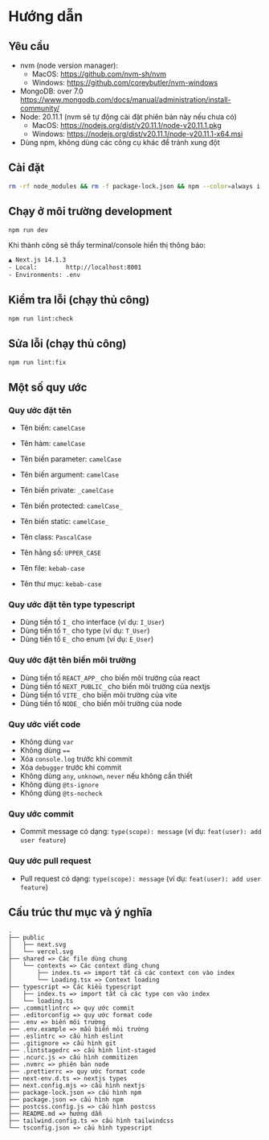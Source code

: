 # Hướng dẫn

## Yêu cầu

-   nvm (node version manager):
    -   MacOS: <https://github.com/nvm-sh/nvm>
    -   Windows: <https://github.com/coreybutler/nvm-windows>
-   MongoDB: over 7.0 <https://www.mongodb.com/docs/manual/administration/install-community/>
-   Node: 20.11.1 (nvm sẽ tự động cài đặt phiên bản này nếu chưa có)
    -   MacOS: <https://nodejs.org/dist/v20.11.1/node-v20.11.1.pkg>
    -   Windows: <https://nodejs.org/dist/v20.11.1/node-v20.11.1-x64.msi>
-   Dùng npm, không dùng các công cụ khác để tránh xung đột

## Cài đặt

```bash
rm -rf node_modules && rm -f package-lock.json && npm --color=always i
```

## Chạy ở môi trường development

```bash
npm run dev
```

Khi thành công sẽ thấy terminal/console hiển thị thông báo:

```bash
▲ Next.js 14.1.3
- Local:        http://localhost:8001
- Environments: .env
```

## Kiểm tra lỗi (chạy thủ công)

```bash
npm run lint:check
```

## Sửa lỗi (chạy thủ công)

```bash
npm run lint:fix
```

## Một số quy ước

### Quy ước đặt tên

-   Tên biến: `camelCase`
-   Tên hàm: `camelCase`
-   Tên biến parameter: `camelCase`
-   Tên biến argument: `camelCase`

-   Tên biến private: `_camelCase`
-   Tên biến protected: `camelCase_`
-   Tên biến static: `camelCase_`
-   Tên class: `PascalCase`
-   Tên hằng số: `UPPER_CASE`
-   Tên file: `kebab-case`
-   Tên thư mục: `kebab-case`

### Quy ước đặt tên type typescript

-   Dùng tiền tố `I_` cho interface (ví dụ: `I_User`)
-   Dùng tiền tố `T_` cho type (ví dụ: `T_User`)
-   Dùng tiền tố `E_` cho enum (ví dụ: `E_User`)

### Quy ước đặt tên biến môi trường

-   Dùng tiền tố `REACT_APP_` cho biến môi trường của react
-   Dùng tiền tố `NEXT_PUBLIC_` cho biến môi trường của nextjs
-   Dùng tiền tố `VITE_` cho biến môi trường của vite
-   Dùng tiền tố `NODE_` cho biến môi trường của node

### Quy ước viết code

-   Không dùng `var`
-   Không dùng `==`
-   Xóa `console.log` trước khi commit
-   Xóa `debugger` trước khi commit
-   Không dùng `any`, `unknown`, `never` nếu không cần thiết
-   Không dùng `@ts-ignore`
-   Không dùng `@ts-nocheck`

### Quy ước commit

-   Commit message có dạng: `type(scope): message` (ví dụ: `feat(user): add user feature`)

### Quy ước pull request

-   Pull request có dạng: `type(scope): message` (ví dụ: `feat(user): add user feature`)

## Cấu trúc thư mục và ý nghĩa

```text
.
├── public
│   ├── next.svg
│   └── vercel.svg
├── shared => Các file dùng chung
│   └── contexts => Các context dùng chung
│       ├── index.ts => import tất cả các context con vào index
│       └── Loading.tsx => Context loading
├── typescript => Các kiểu typescript
│   ├── index.ts => import tất cả các type con vào index
│   └── loading.ts
├── .commitlintrc => quy ước commit
├── .editorconfig => quy ước format code
├── .env => biến môi trường
├── .env.example => mẫu biến môi trường
├── .eslintrc => cấu hình eslint
├── .gitignore => cấu hình git
├── .lintstagedrc => cấu hình lint-staged
├── .ncurc.js => cấu hình commitizen
├── .nvmrc => phiên bản node
├── .prettierrc => quy ước format code
├── next-env.d.ts => nextjs types
├── next.config.mjs => cấu hình nextjs
├── package-lock.json => cấu hình npm
├── package.json => cấu hình npm
├── postcss.config.js => cấu hình postcss
├── README.md => hướng dẫn
├── tailwind.config.ts => cấu hình tailwindcss
└── tsconfig.json => cấu hình typescript
```

